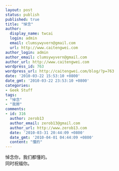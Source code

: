 ```yaml
---
layout: post
status: publish
published: true
title: "悼念"
author:
  display_name: twcai
  login: admin
  email: clumsywyvern@gmail.com
  url: http://www.caitengwei.com
author_login: admin
author_email: clumsywyvern@gmail.com
author_url: http://www.caitengwei.com
wordpress_id: 763
wordpress_url: http://caitengwei.com/blog/?p=763
date: '2010-03-22 15:53:10 +0800'
date_gmt: '2010-03-22 23:53:10 +0800'
categories:
- Geek Stuff
tags:
- "悼念"
- "我擦"
comments:
- id: 316
  author: zerob13
  author_email: zerob13@gmail.com
  author_url: http://www.zerob13.com
  date: '2010-03-31 20:44:09 +0800'
  date_gmt: '2010-04-01 04:44:09 +0800'
  content: "懂的"
---
```

<p>悼念你，我们都懂的。<br />
同时祝福你。</p>
